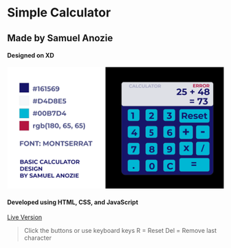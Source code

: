 # Simple Calculator
## Made by Samuel Anozie

#### Designed on XD
![Design](/designxd.png)
#### Developed using HTML, CSS, and JavaScript

[Live Version](https://samcoded.github.io/Simple-Calculator/)

>Click the buttons or use keyboard keys
>R = Reset
>Del = Remove last character
